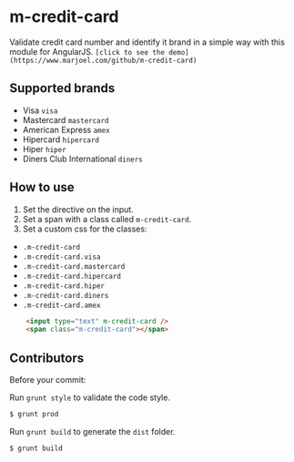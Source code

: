# m-credit-card

Validate credit card number and identify it brand in a simple way with this module for AngularJS.
```[click to see the demo](https://www.marjoel.com/github/m-credit-card)```


## Supported brands

* Visa `visa`
* Mastercard `mastercard`
* American Express `amex`
* Hipercard  `hipercard`
* Hiper `hiper`
* Diners Club International `diners`

## How to use

1. Set the directive on the input.
2. Set a span with a class called `m-credit-card`.
3. Set a custom css for the classes:

* `.m-credit-card`
* `.m-credit-card.visa`
* `.m-credit-card.mastercard`
* `.m-credit-card.hipercard`
* `.m-credit-card.hiper`
* `.m-credit-card.diners`
* `.m-credit-card.amex`


```html
	<input type="text" m-credit-card />
	<span class="m-credit-card"></span>
```


## Contributors

Before your commit:

Run `grunt style` to validate the code style.

```sh
$ grunt prod
```

Run `grunt build` to generate the `dist` folder.

```sh
$ grunt build
```